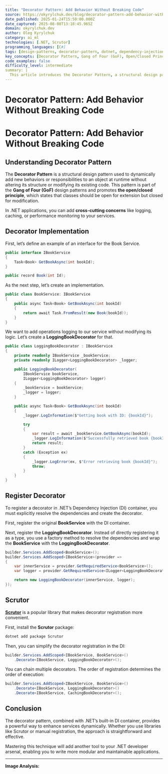 ```yaml
---
title: "Decorator Pattern: Add Behavior Without Breaking Code"
source: https://okyrylchuk.dev/blog/decorator-pattern-add-behavior-without-breaking-code/?utm_source=emailoctopus&utm_medium=email&utm_campaign=Decorator
date_published: 2025-01-24T15:50:00.000Z
date_captured: 2025-08-08T13:18:45.965Z
domain: okyrylchuk.dev
author: Oleg Kyrylchuk
category: ai_ml
technologies: [.NET, Scrutor]
programming_languages: [C#]
tags: [design-patterns, decorator-pattern, dotnet, dependency-injection, software-architecture, logging, cross-cutting-concerns, scrutor]
key_concepts: [Decorator Pattern, Gang of Four (GoF), Open/Closed Principle, Dependency Injection, Cross-cutting concerns]
code_examples: false
difficulty_level: intermediate
summary: |
  This article introduces the Decorator Pattern, a structural design pattern from the Gang of Four (GoF), which enables dynamic addition of new behaviors to objects without altering their core structure. It highlights the pattern's adherence to the Open/Closed Principle, making it ideal for implementing cross-cutting concerns like logging or caching in .NET applications. The author provides a practical C# example of a `LoggingBookDecorator` and demonstrates two methods for registering decorators with .NET's Dependency Injection container: manual registration and simplified registration using the Scrutor library. The post concludes by emphasizing the pattern's role in fostering modular and maintainable software.
---
```

# Decorator Pattern: Add Behavior Without Breaking Code

# Decorator Pattern: Add Behavior Without Breaking Code

## Understanding Decorator Pattern

The **Decorator Pattern** is a structural design pattern used to dynamically add new behaviors or responsibilities to an object at runtime without altering its structure or modifying its existing code. This pattern is part of the **Gang of Four (GoF)** design patterns and promotes **the open/closed principle**, which states that classes should be open for extension but closed for modification.

In .NET applications, you can add **cross-cutting concerns** like logging, caching, or performance monitoring to your services.

## Decorator Implementation

First, let’s define an example of an interface for the Book Service.

```csharp
public interface IBookService
{
    Task<Book> GetBookAsync(int bookId);
}

public record Book(int Id);
```

As the next step, let’s create an implementation.

```csharp
public class BookService: IBookService
{
    public async Task<Book> GetBookAsync(int bookId)
    {
        return await Task.FromResult(new Book(bookId));
    }
}
```

We want to add operations logging to our service without modifying its logic. Let’s create a **LoggingBookDecorator** for that.

```csharp
public class LoggingBookDecorator : IBookService
{
    private readonly IBookService _bookService;
    private readonly ILogger<LoggingBookDecorator> _logger;

    public LoggingBookDecorator(
        IBookService bookService,
        ILogger<LoggingBookDecorator> logger)
    {
        _bookService = bookService;
        _logger = logger;
    }

    public async Task<Book> GetBookAsync(int bookId)
    {
        _logger.LogInformation($"Getting book with ID: {bookId}");

        try
        {
            var result = await _bookService.GetBookAsync(bookId);
            _logger.LogInformation($"Successfully retrieved book {bookId}");
            return result;
        }
        catch (Exception ex)
        {
            _logger.LogError(ex, $"Error retrieving book {bookId}");
            throw;
        }
    }
}
```

## Register Decorator

To register a decorator in .NET’s Dependency Injection (DI) container, you must explicitly resolve the dependencies and create the decorator.

First, register the original **BookService** with the DI container.

Next, register the **LoggingBookDecorator**. Instead of directly registering it as a type, you use a factory method to resolve the dependencies and wrap the **BookService** with the **LoggingBookDecorator**.

```csharp
builder.Services.AddScoped<BookService>();
builder.Services.AddScoped<IBookService>(provider =>
{
    var innerService = provider.GetRequiredService<BookService>();
    var logger = provider.GetRequiredService<ILogger<LoggingBookDecorator>>();

    return new LoggingBookDecorator(innerService, logger);
});
```

## Scrutor

[**Scrutor**](https://github.com/khellang/Scrutor) is a popular library that makes decorator registration more convenient.

First, install the **Scrutor** package:

```bash
dotnet add package Scrutor
```

Then, you can simplify the decorator registration in the DI:

```csharp
builder.Services.AddScoped<IBookService, BookService>()
    .Decorate<IBookService, LoggingBookDecorator>();
```

You can chain multiple decorators. The order of registration determines the order of execution:

```csharp
builder.Services.AddScoped<IBookService, BookService>()
    .Decorate<IBookService, LoggingBookDecorator>()
    .Decorate<IBookService, CachingBookDecorator>();
```

## Conclusion

The decorator pattern, combined with .NET’s built-in DI container, provides a powerful way to enhance services dynamically. Whether you use libraries like Scrutor or manual registration, the approach is straightforward and effective.

Mastering this technique will add another tool to your .NET developer arsenal, enabling you to write more modular and maintainable applications.

---

**Image Analysis:**